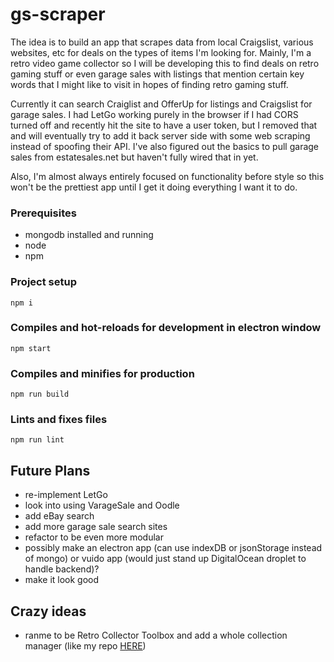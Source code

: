 # gs-scraper

The idea is to build an app that scrapes data from local Craigslist, various websites, etc for deals on the types of items I'm looking for. Mainly, I'm a retro video game collector so I will be developing this to find deals on retro gaming stuff or even garage sales with listings that mention certain key words that I might like to visit in hopes of finding retro gaming stuff.

Currently it can search Craiglist and OfferUp for listings and Craigslist for garage sales. I had LetGo working purely in the browser if I had CORS turned off and recently hit the site to have a user token, but I removed that and will eventually try to add it back server side with some web scraping instead of spoofing their API. I've also figured out the basics to pull garage sales from estatesales.net but haven't fully wired that in yet.

Also, I'm almost always entirely focused on functionality before style so this won't be the prettiest app until I get it doing everything I want it to do.

### Prerequisites
- mongodb installed and running
- node
- npm

### Project setup

```
npm i
```

### Compiles and hot-reloads for development in electron window

```
npm start
```

### Compiles and minifies for production

```
npm run build
```

### Lints and fixes files

```
npm run lint
```

## Future Plans
- re-implement LetGo
- look into using VarageSale and Oodle
- add eBay search
- add more garage sale search sites
- refactor to be even more modular
- possibly make an electron app (can use indexDB or jsonStorage instead of mongo) or vuido app (would just stand up DigitalOcean droplet to handle backend)?
- make it look good

## Crazy ideas
- ranme to be Retro Collector Toolbox and add a whole collection manager (like my repo [HERE](https://github.com/jgdigitaljedi/vg-collection-manager))
